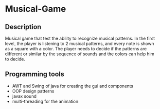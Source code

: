 # Musical-Game
## Description
Musical game that test the ability to recognize musical patterns.
In the first level, the player is listening to 2 musical patterns, and every note is shown as a square with 
a color. The player needs to decide if the patterns are different or similar by the sequence of sounds and the colors 
can help him to decide.
## Programming tools
- AWT and Swing of java for creating the gui and components
- OOP design patterns
- javax sound
- multi-threading for the animation

